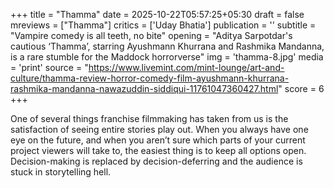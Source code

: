 +++
title = "Thamma"
date = 2025-10-22T05:57:25+05:30
draft = false
mreviews = ["Thamma"]
critics = ['Uday Bhatia']
publication = ''
subtitle = "Vampire comedy is all teeth, no bite"
opening = "Aditya Sarpotdar's cautious ‘Thamma’, starring Ayushmann Khurrana and Rashmika Mandanna, is a rare stumble for the Maddock horrorverse"
img = 'thamma-8.jpg'
media = 'print'
source = "https://www.livemint.com/mint-lounge/art-and-culture/thamma-review-horror-comedy-film-ayushmann-khurrana-rashmika-mandanna-nawazuddin-siddiqui-11761047360427.html"
score = 6
+++

One of several things franchise filmmaking has taken from us is the satisfaction of seeing entire stories play out. When you always have one eye on the future, and when you aren’t sure which parts of your current project viewers will take to, the easiest thing is to keep all options open. Decision-making is replaced by decision-deferring and the audience is stuck in storytelling hell.
